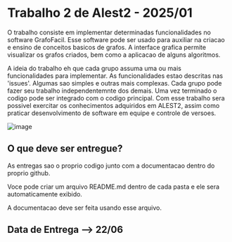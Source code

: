 # Trabalho 2 de Alest2 - 2025/01

O trabalho consiste em implementar determinadas funcionalidades no software GrafoFacil. 
Esse software pode ser usado para auxiliar na criacao e ensino de conceitos basicos de grafos.
A interface grafica permite visualizar os grafos criados, bem como a aplicacao de alguns algoritmos.

A ideia do trabalho eh que cada grupo assuma uma ou mais funcionalidades para implementar. As funcionalidades estao descritas nas 'issues'.
Algumas sao simples e outras mais complexas.
Cada grupo pode fazer seu trabalho independentemnte dos demais. Uma vez terminado o codigo pode ser integrado com o codigo principal.
Com esse trabalho sera possivel exercitar os conhecimentos adquiridos em ALEST2, assim como praticar desenvolvimento de software em equipe e controle de versoes.

![image](https://github.com/user-attachments/assets/aed312e0-569b-4822-8243-0a8b718b2468)

## O que deve ser entregue?
As entregas sao o proprio codigo junto com a documentacao dentro do proprio github. 

Voce pode criar um arquivo README.md dentro de cada pasta e ele sera automaticamente exibido.

A documentacao deve ser feita usando esse arquivo.

## Data de Entrega --> 22/06
